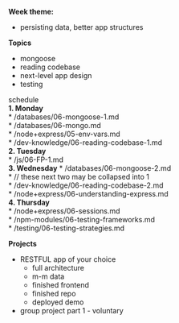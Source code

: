**Week theme:**
  * persisting data, better app structures  
  
**Topics**  
  * mongoose  
  * reading codebase  
  * next-level app design  
  * testing  
  
schedule  
  **1. Monday**  
    * /databases/06-mongoose-1.md  
    * /databases/06-mongo.md  
    * /node+express/05-env-vars.md  
    * /dev-knowledge/06-reading-codebase-1.md  
  **2. Tuesday**  
    * /js/06-FP-1.md  
  **3. Wednesday** 
    * /databases/06-mongoose-2.md  
    * // these next two may be collapsed into 1  
    * /dev-knowledge/06-reading-codebase-2.md  
    * /node+express/06-understanding-express.md  
  **4. Thursday**  
    * /node+express/06-sessions.md  
    * /npm-modules/06-testing-frameworks.md  
    * /testing/06-testing-strategies.md  
  
**Projects**  
  * RESTFUL app of your choice  
    *  full architecture  
    * m-m data  
    * finished frontend  
    * finished repo  
    * deployed demo  
  * group project part 1 - voluntary  

